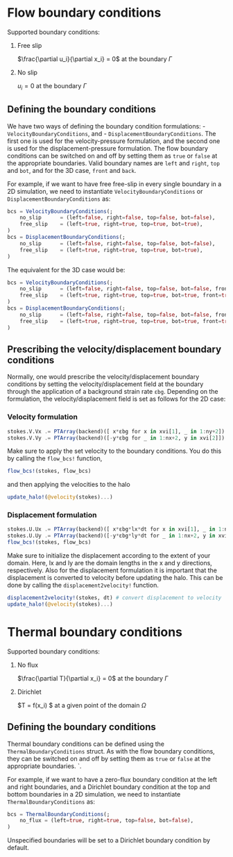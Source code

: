 # Flow boundary conditions

Supported boundary conditions:

1. Free slip

    $\frac{\partial u_i}{\partial x_i} = 0$ at the boundary $\Gamma$

2. No slip

    $u_i = 0$ at the boundary $\Gamma$

## Defining the boundary conditions
We have two ways of defining the boundary condition formulations:
    - `VelocityBoundaryConditions`, and
    - `DisplacementBoundaryConditions`.
The first one is used for the velocity-pressure formulation, and the second one is used for the displacement-pressure formulation. The flow boundary conditions can be switched on and off by setting them as `true` or `false` at the appropriate boundaries. Valid boundary names are `left` and `right`, `top` and `bot`, and for the 3D case, `front` and `back`.


For example, if we want to have free free-slip in every single boundary in a 2D simulation, we need to instantiate `VelocityBoundaryConditions` or `DisplacementBoundaryConditions` as:
```julia
bcs = VelocityBoundaryConditions(;
    no_slip      = (left=false, right=false, top=false, bot=false),
    free_slip    = (left=true, right=true, top=true, bot=true),
)
bcs = DisplacementBoundaryConditions(;
    no_slip      = (left=false, right=false, top=false, bot=false),
    free_slip    = (left=true, right=true, top=true, bot=true),
)
```

The equivalent for the 3D case would be:
```julia
bcs = VelocityBoundaryConditions(;
    no_slip      = (left=false, right=false, top=false, bot=false, front=false, back=false),
    free_slip    = (left=true, right=true, top=true, bot=true, front=true, back=true),
)
bcs = DisplacementBoundaryConditions(;
    no_slip      = (left=false, right=false, top=false, bot=false, front=false, back=false),
    free_slip    = (left=true, right=true, top=true, bot=true, front=true, back=true),
)
```
## Prescribing the velocity/displacement boundary conditions
Normally, one would prescribe the velocity/displacement boundary conditions by setting the velocity/displacement field at the boundary through the application of a background strain rate `εbg`.
Depending on the formulation, the velocity/displacement field is set as follows for the 2D case:
### Velocity formulation
```julia
stokes.V.Vx .= PTArray(backend)([ x*εbg for x in xvi[1], _ in 1:ny+2]) # Velocity in x direction
stokes.V.Vy .= PTArray(backend)([-y*εbg for _ in 1:nx+2, y in xvi[2]]) # Velocity in y direction
```
Make sure to apply the set velocity to the boundary conditions. You do this by calling the `flow_bcs!` function,
```julia
flow_bcs!(stokes, flow_bcs)
```
and then applying the velocities to the halo
```julia
update_halo!(@velocity(stokes)...)
```
### Displacement formulation
```julia
stokes.U.Ux .= PTArray(backend)([ x*εbg*lx*dt for x in xvi[1], _ in 1:ny+2]) # Displacement in x direction
stokes.U.Uy .= PTArray(backend)([-y*εbg*ly*dt for _ in 1:nx+2, y in xvi[2]]) # Displacement in y direction
flow_bcs!(stokes, flow_bcs)
```
Make sure to initialize the displacement according to the extent of your domain. Here, lx and ly are the domain lengths in the x and y directions, respectively.
Also for the displacement formulation it is important that the displacement is converted to velocity before updating the halo. This can be done by calling the `displacement2velocity!` function.
```julia
displacement2velocity!(stokes, dt) # convert displacement to velocity
update_halo!(@velocity(stokes)...)
```

# Thermal boundary conditions

Supported boundary conditions:

1. No flux

    $\frac{\partial T}{\partial x_i} = 0$ at the boundary $\Gamma$

2. Dirichlet

    $T = f(x_i) $ at a given point of the domain $\Omega$

## Defining the boundary conditions
Thermal boundary conditions can be defined using the `ThermalBoundaryConditions` struct. As with the flow boundary conditions, they can be switched on and off by setting them as `true` or `false` at the appropriate boundaries. `.

For example, if we want to have a zero-flux boundary condition 
at the left and right boundaries, and a Dirichlet boundary condition at the top and bottom boundaries in a 2D simulation, we need to instantiate `ThermalBoundaryConditions` as:
```julia
bcs = ThermalBoundaryConditions(;
    no_flux = (left=true, right=true, top=false, bot=false),
)
```
Unspecified boundaries will be set to a Dirichlet boundary condition by default.
